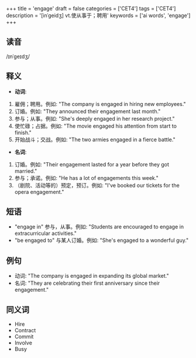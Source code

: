+++
title = 'engage'
draft = false
categories = ['CET4']
tags = ['CET4']
description = '[inˈgeidʒ] vt.使从事于；聘用'
keywords = ['ai words', 'engage']
+++

## 读音
/ɪnˈɡeɪdʒ/

## 释义
- **动词**:
1. 雇佣；聘用。例如: "The company is engaged in hiring new employees."
2. 订婚。例如: "They announced their engagement last month."
3. 参与；从事。例如: "She's deeply engaged in her research project."
4. 使忙碌；占据。例如: "The movie engaged his attention from start to finish."
5. 开始战斗；交战。例如: "The two armies engaged in a fierce battle."

- **名词**:
1. 订婚。例如: "Their engagement lasted for a year before they got married."
2. 参与；承诺。例如: "He has a lot of engagements this week."
3. （剧院、活动等的）预定，预订。例如: "I've booked our tickets for the opera engagement."

## 短语
- "engage in" 参与，从事。例如: "Students are encouraged to engage in extracurricular activities."
- "be engaged to" 与某人订婚。例如: "She's engaged to a wonderful guy."

## 例句
- 动词: "The company is engaged in expanding its global market."
- 名词: "They are celebrating their first anniversary since their engagement."

## 同义词
- Hire
- Contract
- Commit
- Involve
- Busy
